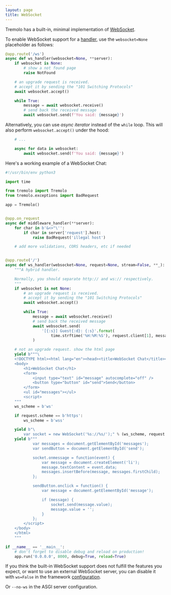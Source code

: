 ```yaml
---
layout: page
title: WebSocket
---
```


Tremolo has a built-in, minimal implementation of [WebSocket](https://en.wikipedia.org/wiki/WebSocket).

To enable WebSocket support for a [handler](handlers.html), use the `websocket=None` placeholder as follows:

```python
@app.route('/ws')
async def ws_handler(websocket=None, **server):
    if websocket is None:
        # show a not found page
        raise NotFound

    # an upgrade request is received.
    # accept it by sending the "101 Switching Protocols"
    await websocket.accept()

    while True:
        message = await websocket.receive()
        # send back the received message
        await websocket.send(f'You said: {message}')
```

Alternatively, you can use *async iterator* instead of the `while` loop. This will also perform `websocket.accept()` under the hood:
```python
    # ...

    async for data in websocket:
        await websocket.send(f'You said: {message}')
```

Here's a working example of a WebSocket Chat:

```python
#!/usr/bin/env python3

import time

from tremolo import Tremolo
from tremolo.exceptions import BadRequest

app = Tremolo()


@app.on_request
async def middleware_handler(**server):
    for char in b'&<>"\'':
        if char in server['request'].host:
            raise BadRequest('illegal host')

    # add more validations, CORS headers, etc if needed


@app.route('/')
async def ws_handler(websocket=None, request=None, stream=False, **_):
    """A hybrid handler.

    Normally, you should separate http:// and ws:// respectively.
    """
    if websocket is not None:
        # an upgrade request is received.
        # accept it by sending the "101 Switching Protocols"
        await websocket.accept()

        while True:
            message = await websocket.receive()
            # send back the received message
            await websocket.send(
                '[{:s}] Guest{:d}: {:s}'.format(
                    time.strftime('%H:%M:%S'), request.client[1], message)
            )

    # not an upgrade request. show the html page
    yield b"""\
    <!DOCTYPE html><html lang="en"><head><title>WebSocket Chat</title></head>
    <body>
        <h1>WebSocket Chat</h1>
        <form>
            <input type="text" id="message" autocomplete="off" />
            <button type="button" id="send">Send</button>
        </form>
        <ul id="messages"></ul>
        <script>
    """
    ws_scheme = b'ws'

    if request.scheme == b'https':
        ws_scheme = b'wss'

    yield b"\
        var socket = new WebSocket('%s://%s/');" % (ws_scheme, request.host)
    yield b"""
            var messages = document.getElementById('messages');
            var sendButton = document.getElementById('send');

            socket.onmessage = function(event) {
                var message = document.createElement('li');
                message.textContent = event.data;
                messages.insertBefore(message, messages.firstChild);
            };

            sendButton.onclick = function() {
                var message = document.getElementById('message');

                if (message) {
                    socket.send(message.value);
                    message.value = '';
                }
            };
        </script>
    </body>
    </html>
    """

if __name__ == '__main__':
    # don't forget to disable debug and reload on production!
    app.run('0.0.0.0', 8000, debug=True, reload=True)
```

If you think the built-in WebSocket support does not fulfill the features you expect, or want to use an external WebSocket server, you can disable it with `ws=False` in the framework [configuration](configuration.html#ws).

Or `--no-ws` in the ASGI server configuration.
